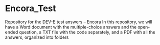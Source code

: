 # Encora_Test
Repository for the DEV-E test answers – Encora  In this repository, we will have a Word document with the multiple-choice answers and the open-ended question, a TXT file with the code separately, and a PDF with all the answers, organized into folders
